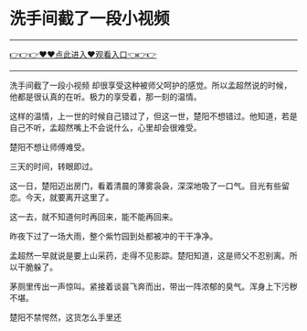 # 洗手间截了一段小视频

<hr/> <a href="https://github.com/nemmp/jaok/issues/2">👉👉👉♥♥点此进入♥观看入口👈👉👉</a><hr/>

洗手间截了一段小视频
却很享受这种被师父呵护的感觉。所以孟超然说的时候，他都是很认真的在听。极力的享受着，那一刻的温情。

这样的温情，上一世的时候自己错过了，但这一世，楚阳不想错过。他知道，若是自己不听，孟超然嘴上不会说什么，心里却会很难受。

楚阳不想让师傅难受。

三天的时间，转眼即过。

这一日，楚阳迈出房门，看着清晨的薄雾袅袅，深深地吸了一口气。目光有些留恋。今天，就要离开这里了。

这一去，就不知道何时再回来，能不能再回来。

昨夜下过了一场大雨，整个紫竹园到处都被冲的干干净净。

孟超然一早就说是要上山采药，走得不见影踪。楚阳知道，这是师父不忍别离。所以干脆躲了。

茅厕里传出一声惊叫。紧接着谈昙飞奔而出，带出一阵浓郁的臭气。浑身上下污秽不堪。

楚阳不禁愕然，这货怎么手里还
